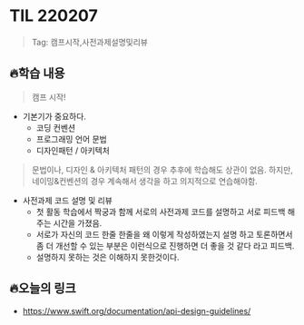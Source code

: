 # TIL 220207
> Tag: 캠프시작,사전과제설명및리뷰

## 🔥학습 내용
> 캠프 시작!
- 기본기가 중요하다.
	- 코딩 컨벤션
	- 프로그래밍 언어 문법
	- 디자인패턴 / 아키텍처
> 문법이나, 디자인 & 아키텍처 패턴의 경우 추후에 학습해도 상관이 없음.
> 하지만, 네이밍&컨벤션의 경우 계속해서 생각을 하고 의지적으로 연습해야함.

- 사전과제 코드 설명 및 리뷰
	- 첫 활동 학습에서 짝궁과 함께 서로의 사전과제 코드를 설명하고 서로 피드백 해주는 시간을 가졌음.
	- 서로가 자신의 코드 한줄 한줄을 왜 이렇게 작성하였는지 설명 하고 토론하면서 좀 더 개선할 수 있는 부분은 이런식으로 진행하면 더 좋을 것 같다 라고 피드백.
	- 설명하지 못하는 것은 이해하지 못한것이다.

## 🔥오늘의 링크
- https://www.swift.org/documentation/api-design-guidelines/
